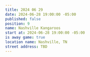 ```yaml
---
title: 2024 06 29
date: 2024-06-28 19:00:00 -05:00
published: false
position: 9
name: Nashville Kangaroos
start at: 2024-06-28 19:00:00 -05:00
is away game: true
location name: Nashville, TN
street address: TBD
---
```


